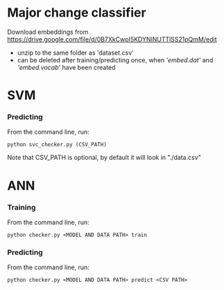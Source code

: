 # Major change classifier

Download embeddings from
https://drive.google.com/file/d/0B7XkCwpI5KDYNlNUTTlSS21pQmM/edit
- unzip to the same folder as 'dataset.csv'
- can be deleted after training/predicting once, when *'embed.dat'* and *'embed.vocab'* have been created


# SVM
### Predicting
From the command line, run:
```
python svc_checker.py (CSV_PATH)
```
Note that CSV_PATH is optional, by default it will look in "./data.csv"


# ANN
### Training
From the command line, run:
```
python checker.py <MODEL AND DATA PATH> train
```

### Predicting
From the command line, run:
```
python checker.py <MODEL AND DATA PATH> predict <CSV PATH>
```
